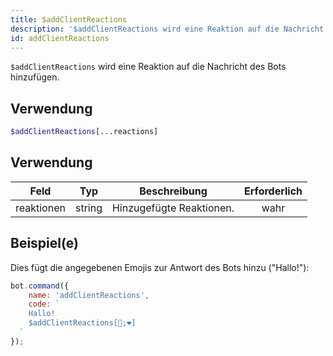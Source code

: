 ```yaml
---
title: $addClientReactions
description: '$addClientReactions wird eine Reaktion auf die Nachricht des Bots hinzufügen.'
id: addClientReactions
---
```


`$addClientReactions` wird eine Reaktion auf die Nachricht des Bots hinzufügen.

## Verwendung

```php
$addClientReactions[...reactions]
```

## Verwendung

| Feld       | Typ    | Beschreibung             | Erforderlich |
| ---------- | ------ | ------------------------ |:------------:|
| reaktionen | string | Hinzugefügte Reaktionen. |     wahr     |

## Beispiel(e)

Dies fügt die angegebenen Emojis zur Antwort des Bots hinzu ("Hallo!"):

```javascript
bot.command({
    name: 'addClientReactions',
    code: `
    Hallo!
    $addClientReactions[🧡;❤]
  `
});
```
